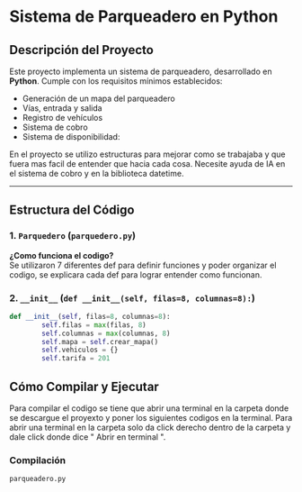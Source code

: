 # Sistema de Parqueadero en Python

## Descripción del Proyecto

Este proyecto implementa un sistema de parqueadero, desarrollado en **Python**. Cumple con los requisitos mínimos establecidos:

- Generación de un mapa del parqueadero
- Vías, entrada y salida
- Registro de vehículos
- Sistema de cobro
- Sistema de disponibilidad:

En el proyecto se utilizo estructuras para mejorar como se trabajaba y que fuera mas facil de entender que hacia cada cosa. Necesite ayuda de IA en el sistema de cobro y en la biblioteca datetime.

---

## Estructura del Código

### 1. `Parquedero` (`parquedero.py`)

**¿Como funciona el codigo?** <br>
Se utilizaron 7 diferentes def para definir funciones y poder organizar el codigo, se explicara cada def para lograr entender como funcionan.


### 2. `__init__` (`def __init__(self, filas=8, columnas=8):`)

```python
def __init__(self, filas=8, columnas=8):
        self.filas = max(filas, 8)
        self.columnas = max(columnas, 8)
        self.mapa = self.crear_mapa()
        self.vehiculos = {}
        self.tarifa = 201
```


## Cómo Compilar y Ejecutar

Para compilar el codigo se tiene que abrir una terminal en la carpeta donde se descargue el proyexto y poner los siguientes codigos en la terminal.
Para abrir una terminal en la carpeta solo da click derecho dentro de la carpeta y dale click donde dice " Abrir en terminal ".

### Compilación
```
parqueadero.py
```

